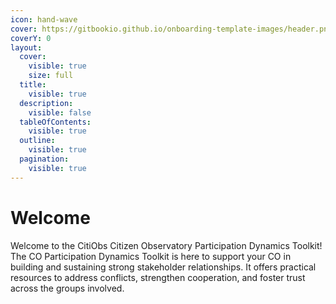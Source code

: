 ```yaml
---
icon: hand-wave
cover: https://gitbookio.github.io/onboarding-template-images/header.png
coverY: 0
layout:
  cover:
    visible: true
    size: full
  title:
    visible: true
  description:
    visible: false
  tableOfContents:
    visible: true
  outline:
    visible: true
  pagination:
    visible: true
---
```


# Welcome

Welcome to the CitiObs Citizen Observatory Participation Dynamics Toolkit! The CO Participation Dynamics Toolkit is here to support your CO in building and sustaining strong stakeholder relationships. It offers practical resources to address conflicts, strengthen cooperation, and foster trust across the groups involved.​

